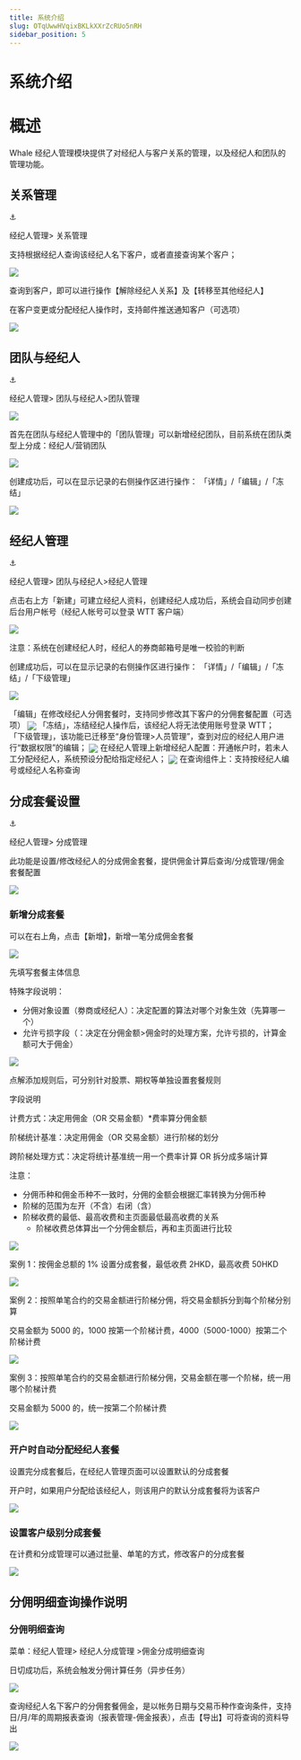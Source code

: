 ```yaml
---
title: 系统介绍
slug: OTqUwwHVqixBKLkXXrZcRUo5nRH
sidebar_position: 5
---
```



# 系统介绍

# 概述

Whale 经纪人管理模块提供了对经纪人与客户关系的管理，以及经纪人和团队的管理功能。

## 关系管理

<div class="callout callout-bg-6 callout-border-6">
<div class='callout-emoji'>⚓</div>
<p> 经纪人管理&gt; 关系管理</p>
</div>

支持根据经纪人查询该经纪人名下客户，或者直接查询某个客户；

<img src="/assets/NkKebTkraoSYWTxiubacWtvZn6e.png" src-width="3346" src-height="1104" align="center"/>

查询到客户，即可以进行操作【解除经纪人关系】及【转移至其他经纪人】

在客户变更或分配经纪人操作时，支持邮件推送通知客户（可选项）

<img src="/assets/AxUebWQ4AoKiTOxB6h6cWfvjn0y.png" src-width="3352" src-height="1362" align="center"/>

## 团队与经纪人

<div class="callout callout-bg-6 callout-border-6">
<div class='callout-emoji'>⚓</div>
<p> 经纪人管理&gt; 团队与经纪人&gt;团队管理</p>
</div>

<img src="/assets/OiMKb7EeRoTPRjx6EpkcEfK1nfe.png" src-width="3348" src-height="1584" align="center"/>

首先在团队与经纪人管理中的「团队管理」可以新增经纪团队，目前系统在团队类型上分成：经纪人/营销团队

<img src="/assets/VkSzb2mjDoRirVxOSa7cpsgonff.png" src-width="3370" src-height="1442" align="center"/>

创建成功后，可以在显示记录的右侧操作区进行操作： 「详情」/「编辑」/「冻结」

<img src="/assets/P9GTbyTQ4ocO8MxCzDScxYVen5c.png" src-width="3366" src-height="1532" align="center"/>

## 经纪人管理

<div class="callout callout-bg-6 callout-border-6">
<div class='callout-emoji'>⚓</div>
<p>经纪人管理&gt; 团队与经纪人&gt;经纪人管理</p>
</div>

点击右上方「新建」可建立经纪人资料，创建经纪人成功后，系统会自动同步创建后台用户帐号（经纪人帐号可以登录 WTT 客户端）

<img src="/assets/AqPbbgThuomRrax71ONcNfPnnWe.png" src-width="3350" src-height="1690" align="center"/>

注意：系统在创建经纪人时，经纪人的券商邮箱号是唯一校验的判断

创建成功后，可以在显示记录的右侧操作区进行操作： 「详情」/「编辑」/「冻结」/「下级管理」

<img src="/assets/YQ4KbFSSkocqX7xlV9hcQIQfnCg.png" src-width="3362" src-height="1562" align="center"/>

「编辑」在修改经纪人分佣套餐时，支持同步修改其下客户的分佣套餐配置（可选项）
<img src="/assets/IWnCbSdmDo6GVoxiXNkcTYxmnWY.png" src-width="936" src-height="1662" align="center"/>
「冻结」，冻结经纪人操作后，该经纪人将无法使用账号登录 WTT；
「下级管理」，该功能已迁移至“身份管理&gt;人员管理”，查到对应的经纪人用户进行“数据权限”的编辑；
<img src="/assets/WnQKb0PseoHfnKxkz3tciefGnxd.png" src-width="3422" src-height="1840" align="center"/>
在经纪人管理上新增经纪人配置：开通帐户时，若未人工分配经纪人，系统预设分配给指定经纪人；
<img src="/assets/Y0Zob1080oc15sxQIv9cvxRznmd.png" src-width="3370" src-height="1226" align="center"/>
在查询组件上：支持按经纪人编号或经纪人名称查询

## 分成套餐设置

<div class="callout callout-bg-6 callout-border-6">
<div class='callout-emoji'>⚓</div>
<p>经纪人管理&gt; 分成管理</p>
</div>

此功能是设置/修改经纪人的分成佣金套餐，提供佣金计算后查询/分成管理/佣金套餐配置

<img src="/assets/HEHrb4HsDoUwbAxjTFhc9Th4nab.png" src-width="3584" src-height="1738" align="center"/>

### <b>新增分成套餐</b>

可以在右上角，点击【新增】，新增一笔分成佣金套餐

<img src="/assets/RIbdbl6AlokKmcx8UCJcVwtCnPg.png" src-width="3584" src-height="1738" align="center"/>

先填写套餐主体信息

特殊字段说明：
- 分佣对象设置（劵商或经纪人）：决定配置的算法对哪个对象生效（先算哪一个）
- 允许亏损字段（：决定在分佣金额&gt;佣金时的处理方案，允许亏损的，计算金额可大于佣金）

<img src="/assets/YkLXbqGltoZtUixQAY3cyZYvnCh.png" src-width="3584" src-height="1738" align="center"/>

点解添加规则后，可分别针对股票、期权等单独设置套餐规则

字段说明

计费方式：决定用佣金（OR 交易金额）*费率算分佣金额

阶梯统计基准：决定用佣金（OR 交易金额）进行阶梯的划分

跨阶梯处理方式：决定将统计基准统一用一个费率计算 OR 拆分成多端计算

注意：
- 分佣币种和佣金币种不一致时，分佣的金额会根据汇率转换为分佣币种
- 阶梯的范围为左开（不含）右闭（含）
- 阶梯收费的最低、最高收费和主页面最低最高收费的关系
    - 阶梯收费总体算出一个分佣金额后，再和主页面进行比较

<img src="/assets/NC1KbKN7wompmpx0MJacwpjHnDh.png" src-width="3584" src-height="1738" align="center"/>

案例 1：按佣金总额的 1% 设置分成套餐，最低收费 2HKD，最高收费 50HKD

<img src="/assets/P6iHbN2LuogKrWxZwv1ckuFInsh.png" src-width="3584" src-height="1738" align="center"/>

案例 2：按照单笔合约的交易金额进行阶梯分佣，将交易金额拆分到每个阶梯分别算

交易金额为 5000 的，1000 按第一个阶梯计费，4000（5000-1000）按第二个阶梯计费

<img src="/assets/KTzkbHatQo5XTxxES9hcd75RnCd.png" src-width="3584" src-height="1738" align="center"/>

案例 3：按照单笔合约的交易金额进行阶梯分佣，交易金额在哪一个阶梯，统一用哪个阶梯计费

交易金额为 5000 的，统一按第二个阶梯计费

<img src="/assets/CMjNbtofEomJOmxZJYickdQmnZg.png" src-width="3584" src-height="1738" align="center"/>

### 开户时自动分配经纪人套餐

设置完分成套餐后，在经纪人管理页面可以设置默认的分成套餐

开户时，如果用户分配给该经纪人，则该用户的默认分成套餐将为该客户

<img src="/assets/Lje7bQHVzoJ7JvxlLOOcbcXln0b.png" src-width="3584" src-height="1738" align="center"/>

### 设置客户级别分成套餐

在计费和分成管理可以通过批量、单笔的方式，修改客户的分成套餐

<img src="/assets/XIO1bmTrgo169BxBBhecHDTynjh.png" src-width="3584" src-height="1738" align="center"/>

## 分佣明细查询操作说明

### 分佣明细查询

菜单：经纪人管理&gt; 经纪人分成管理 &gt;佣金分成明细查询

日切成功后，系统会触发分佣计算任务（异步任务）

<img src="/assets/I5lab7D3WoObS0xZWZzcQxTjn5f.png" src-width="3584" src-height="1738" align="center"/>

查询经纪人名下客户的分佣套餐佣金，是以帐务日期与交易币种作查询条件，支持日/月/年的周期报表查询（报表管理-佣金报表），点击【导出】可将查询的资料导出

<img src="/assets/Qa4CbIPBboPV3RxSKDtcbICKnMf.png" src-width="3584" src-height="1738" align="center"/>

